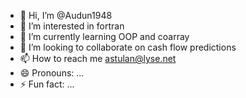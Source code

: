 - 👋 Hi, I’m @Audun1948
- 👀 I’m interested in fortran
- 🌱 I’m currently learning OOP and coarray
- 💞️ I’m looking to collaborate on cash flow predictions
- 📫 How to reach me astulan@lyse.net
- 😄 Pronouns: ...
- ⚡ Fun fact: ...

<!---
Audun1948/Audun1948 is a ✨ special ✨ repository because its `README.md` (this file) appears on your GitHub profile.
You can click the Preview link to take a look at your changes.
--->
